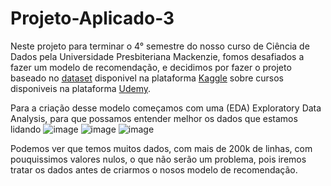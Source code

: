 # Projeto-Aplicado-3

Neste projeto para terminar o 4° semestre do nosso curso de Ciência de Dados pela Universidade Presbiteriana Mackenzie, fomos desafiados a fazer um modelo de recomendação, e decidimos por fazer o projeto baseado no [dataset](https://www.kaggle.com/datasets/hossaingh/udemy-courses?select=Course_info.csv)
disponivel na plataforma [Kaggle](https://www.kaggle.com/) sobre cursos disponiveis na plataforma [Udemy](https://www.udemy.com). 

Para a criação desse modelo começamos com uma (EDA) Exploratory Data Analysis, para que possamos entender melhor os dados que estamos lidando 
![image](https://github.com/ViniSegatto/Projeto-Aplicado-3/assets/117327390/b70d1472-9e32-4c21-ad04-40e5e355950b)
![image](https://github.com/ViniSegatto/Projeto-Aplicado-3/assets/117327390/782683db-58a6-4e0f-b1e5-9a5ec71bbf53)
![image](https://github.com/ViniSegatto/Projeto-Aplicado-3/assets/117327390/965bf413-86fd-495c-8359-7a4b1912072b)

Podemos ver que temos muitos dados, com mais de 200k de linhas, com pouquissimos valores nulos, o que não serão um problema, pois iremos tratar os dados antes de criarmos o nosos modelo de recomendação.

